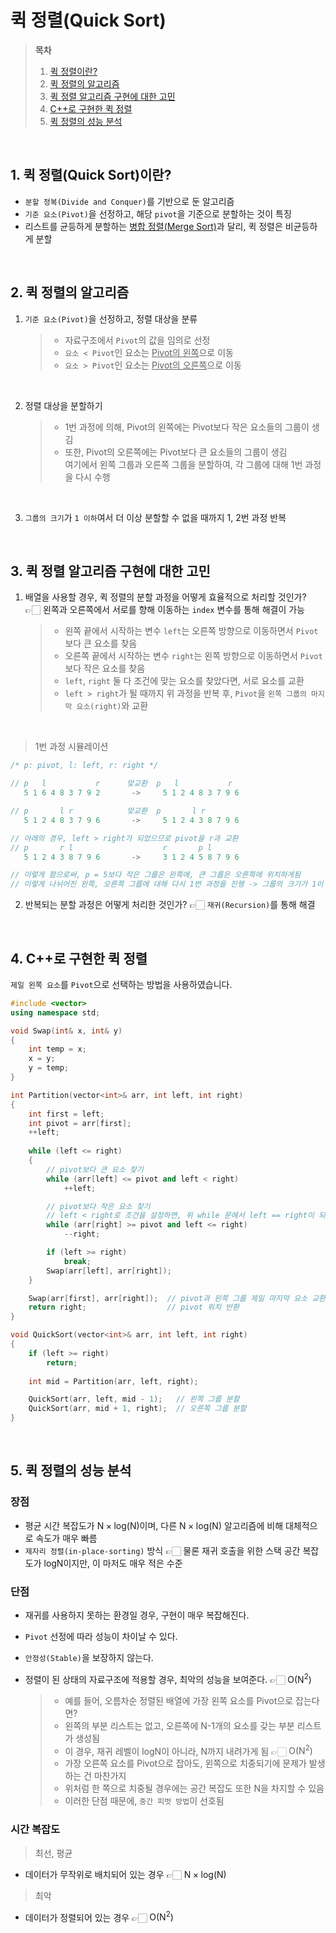 # 퀵 정렬(Quick Sort)  

> **목차**  
> 1. [퀵 정렬이란?](#1-퀵-정렬quick-sort이란)  
> 2. [퀵 정렬의 알고리즘](#2-퀵-정렬의-알고리즘)  
> 3. [퀵 정렬 알고리즘 구현에 대한 고민](#3-퀵-정렬-알고리즘-구현에-대한-고민)  
> 4. [C++로 구현한 퀵 정렬](#4-c로-구현한-퀵-정렬)  
> 5. [퀵 정렬의 성능 분석](#5-퀵-정렬의-성능-분석)  

<br>

## 1. 퀵 정렬(Quick Sort)이란?
- `분할 정복(Divide and Conquer)`를 기반으로 둔 알고리즘
- `기준 요소(Pivot)`을 선정하고, 해당 `pivot`을 기준으로 분할하는 것이 특징
- 리스트를 균등하게 분할하는 [병합 정렬(Merge Sort)](병합%20정렬(Merge%20Sort).md)과 달리, 퀵 정렬은 비균등하게 분할  

<br>

## 2. 퀵 정렬의 알고리즘
1. `기준 요소(Pivot)`을 선정하고, 정렬 대상을 분류  

    > - 자료구조에서 `Pivot`의 값을 임의로 선정  
    > - `요소 < Pivot`인 요소는 <u>Pivot의 왼쪽</u>으로 이동  
    > - `요소 > Pivot`인 요소는 <u>Pivot의 오른쪽</u>으로 이동  

<br>

2. 정렬 대상을 분할하기  

    > - 1번 과정에 의해, Pivot의 왼쪽에는 Pivot보다 작은 요소들의 그룹이 생김  
    > - 또한, Pivot의 오른쪽에는 Pivot보다 큰 요소들의 그룹이 생김  
    > 여기에서 왼쪽 그룹과 오른쪽 그룹을 분할하여, 각 그룹에 대해 1번 과정을 다시 수행  

<br>

3. `그룹의 크기`가 `1 이하`여서 더 이상 분할할 수 없을 때까지 1, 2번 과정 반복  

<br>

## 3. 퀵 정렬 알고리즘 구현에 대한 고민
1. 배열을 사용할 경우, 퀵 정렬의 분할 과정을 어떻게 효율적으로 처리할 것인가?  
    👉🏻 왼쪽과 오른쪽에서 서로를 향해 이동하는 `index` 변수를 통해 해결이 가능  
    
    > - 왼쪽 끝에서 시작하는 변수 `left`는 오른쪽 방향으로 이동하면서 `Pivot`보다 큰 요소를 찾음  
    > - 오른쪽 끝에서 시작하는 변수 `right`는 왼쪽 방향으로 이동하면서 `Pivot`보다 작은 요소를 찾음  
    > - `left`, `right` 둘 다 조건에 맞는 요소를 찾았다면, 서로 요소를 교환  
    > - `left > right`가 될 때까지 위 과정을 반복 후, `Pivot`을 `왼쪽 그룹의 마지막 요소(right)`와 교환  

<br>

> 1번 과정 시뮬레이션  

```cpp
/* p: pivot, l: left, r: right */

// p   l           r      맞교환  p   l           r
   5 1 6 4 8 3 7 9 2       ->     5 1 2 4 8 3 7 9 6

// p       l r            맞교환  p       l r
   5 1 2 4 8 3 7 9 6       ->     5 1 2 4 3 8 7 9 6

// 아래의 경우, left > right가 되었으므로 pivot을 r과 교환
// p       r l                    r       p l
   5 1 2 4 3 8 7 9 6       ->     3 1 2 4 5 8 7 9 6

// 이렇게 함으로써, p = 5보다 작은 그룹은 왼쪽에, 큰 그룹은 오른쪽에 위치하게됨
// 이렇게 나뉘어진 왼쪽, 오른쪽 그룹에 대해 다시 1번 과정을 진행 -> 그룹의 크기가 1이 될 때까지 진행
``` 

2. 반복되는 분할 과정은 어떻게 처리한 것인가?  👉🏻  `재귀(Recursion)`를 통해 해결  

<br>

## 4. C++로 구현한 퀵 정렬
`제일 왼쪽 요소`를 `Pivot`으로 선택하는 방법을 사용하였습니다.
```cpp
#include <vector>
using namespace std;

void Swap(int& x, int& y)
{
	int temp = x;
	x = y;
	y = temp;
}

int Partition(vector<int>& arr, int left, int right)
{
	int first = left;
	int pivot = arr[first];
	++left;
	
	while (left <= right)
	{
		// pivot보다 큰 요소 찾기
		while (arr[left] <= pivot and left < right)
			++left;

		// pivot보다 작은 요소 찾기
		// left < right로 조건을 설정하면, 위 while 문에서 left == right이 되었을 경우, 아래 while문이 동작하지 않는다.
		while (arr[right] >= pivot and left <= right)  
			--right;

		if (left >= right)
			break;
		Swap(arr[left], arr[right]);
	}

	Swap(arr[first], arr[right]);  // pivot과 왼쪽 그룹 제일 마지막 요소 교환
	return right;                  // pivot 위치 반환
}

void QuickSort(vector<int>& arr, int left, int right)
{
	if (left >= right)
		return;
	
	int mid = Partition(arr, left, right);

	QuickSort(arr, left, mid - 1);   // 왼쪽 그룹 분할
	QuickSort(arr, mid + 1, right);  // 오른쪽 그룹 분할
}
```  

<br>

## 5. 퀵 정렬의 성능 분석
### 장점
- 평균 시간 복잡도가 $\mathrm{N \times log(N)}$이며, 다른 $\mathrm{N \times log(N)}$ 알고리즘에 비해 대체적으로 속도가 매우 빠름
- `제자리 정렬(in-place-sorting)` 방식 👉🏻 물론 재귀 호출을 위한 스택 공간 복잡도가 $\mathrm{logN}$이지만, 이 마저도 매우 적은 수준  

### 단점
- 재귀를 사용하지 못하는 환경일 경우, 구현이 매우 복잡해진다.
- `Pivot` 선정에 따라 성능이 차이날 수 있다.
- `안정성(Stable)`을 보장하지 않는다.
- 정렬이 된 상태의 자료구조에 적용할 경우, 최악의 성능을 보여준다.  👉🏻  $\mathrm{O(N^2)}$  

    > - 예를 들어, 오름차순 정렬된 배열에 가장 왼쪽 요소를 Pivot으로 잡는다면?  
    > - 왼쪽의 부분 리스트는 없고, 오른쪽에 N-1개의 요소를 갖는 부분 리스트가 생성됨  
    > - 이 경우, 재귀 레벨이 $\mathrm{logN}$이 아니라, N까지 내려가게 됨  👉🏻 $\mathrm{O(N^2)}$  
    > - 가장 오른쪽 요소를 Pivot으로 잡아도, 왼쪽으로 치중되기에 문제가 발생하는 건 마찬가지  
    > - 위처럼 한 쪽으로 치중될 경우에는 공간 복잡도 또한 $\mathrm{N}$을 차지할 수 있음  
    > - 이러한 단점 때문에, `중간 피벗 방법`이 선호됨  

### 시간 복잡도
> 최선, 평균  
- 데이터가 무작위로 배치되어 있는 경우  👉🏻  $\mathrm{N \times log(N)}$  

> 최악
- 데이터가 정렬되어 있는 경우  👉🏻  $\mathrm{O(N^2)}$  











